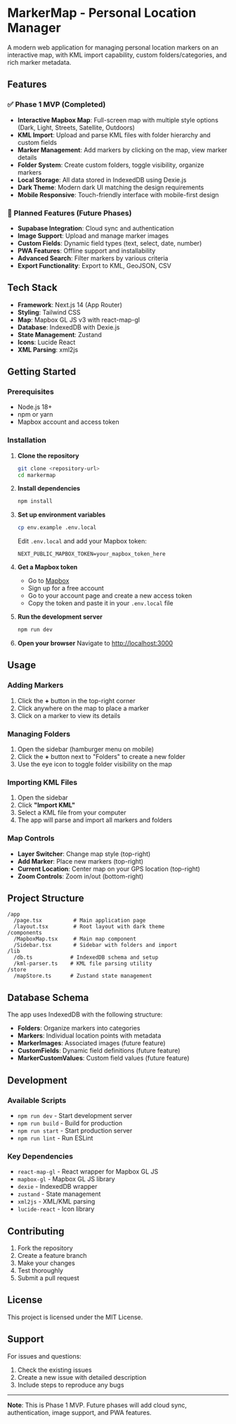 # MarkerMap - Personal Location Manager

A modern web application for managing personal location markers on an interactive map, with KML import capability, custom folders/categories, and rich marker metadata.

## Features

### ✅ Phase 1 MVP (Completed)
- **Interactive Mapbox Map**: Full-screen map with multiple style options (Dark, Light, Streets, Satellite, Outdoors)
- **KML Import**: Upload and parse KML files with folder hierarchy and custom fields
- **Marker Management**: Add markers by clicking on the map, view marker details
- **Folder System**: Create custom folders, toggle visibility, organize markers
- **Local Storage**: All data stored in IndexedDB using Dexie.js
- **Dark Theme**: Modern dark UI matching the design requirements
- **Mobile Responsive**: Touch-friendly interface with mobile-first design

### 🚧 Planned Features (Future Phases)
- **Supabase Integration**: Cloud sync and authentication
- **Image Support**: Upload and manage marker images
- **Custom Fields**: Dynamic field types (text, select, date, number)
- **PWA Features**: Offline support and installability
- **Advanced Search**: Filter markers by various criteria
- **Export Functionality**: Export to KML, GeoJSON, CSV

## Tech Stack

- **Framework**: Next.js 14 (App Router)
- **Styling**: Tailwind CSS
- **Map**: Mapbox GL JS v3 with react-map-gl
- **Database**: IndexedDB with Dexie.js
- **State Management**: Zustand
- **Icons**: Lucide React
- **XML Parsing**: xml2js

## Getting Started

### Prerequisites

- Node.js 18+ 
- npm or yarn
- Mapbox account and access token

### Installation

1. **Clone the repository**
   ```bash
   git clone <repository-url>
   cd markermap
   ```

2. **Install dependencies**
   ```bash
   npm install
   ```

3. **Set up environment variables**
   ```bash
   cp env.example .env.local
   ```
   
   Edit `.env.local` and add your Mapbox token:
   ```
   NEXT_PUBLIC_MAPBOX_TOKEN=your_mapbox_token_here
   ```

4. **Get a Mapbox token**
   - Go to [Mapbox](https://www.mapbox.com/)
   - Sign up for a free account
   - Go to your account page and create a new access token
   - Copy the token and paste it in your `.env.local` file

5. **Run the development server**
   ```bash
   npm run dev
   ```

6. **Open your browser**
   Navigate to [http://localhost:3000](http://localhost:3000)

## Usage

### Adding Markers
1. Click the **+** button in the top-right corner
2. Click anywhere on the map to place a marker
3. Click on a marker to view its details

### Managing Folders
1. Open the sidebar (hamburger menu on mobile)
2. Click the **+** button next to "Folders" to create a new folder
3. Use the eye icon to toggle folder visibility on the map

### Importing KML Files
1. Open the sidebar
2. Click **"Import KML"**
3. Select a KML file from your computer
4. The app will parse and import all markers and folders

### Map Controls
- **Layer Switcher**: Change map style (top-right)
- **Add Marker**: Place new markers (top-right)
- **Current Location**: Center map on your GPS location (top-right)
- **Zoom Controls**: Zoom in/out (bottom-right)

## Project Structure

```
/app
  /page.tsx          # Main application page
  /layout.tsx        # Root layout with dark theme
/components
  /MapboxMap.tsx     # Main map component
  /Sidebar.tsx       # Sidebar with folders and import
/lib
  /db.ts            # IndexedDB schema and setup
  /kml-parser.ts    # KML file parsing utility
/store
  /mapStore.ts      # Zustand state management
```

## Database Schema

The app uses IndexedDB with the following structure:

- **Folders**: Organize markers into categories
- **Markers**: Individual location points with metadata
- **MarkerImages**: Associated images (future feature)
- **CustomFields**: Dynamic field definitions (future feature)
- **MarkerCustomValues**: Custom field values (future feature)

## Development

### Available Scripts

- `npm run dev` - Start development server
- `npm run build` - Build for production
- `npm run start` - Start production server
- `npm run lint` - Run ESLint

### Key Dependencies

- `react-map-gl` - React wrapper for Mapbox GL JS
- `mapbox-gl` - Mapbox GL JS library
- `dexie` - IndexedDB wrapper
- `zustand` - State management
- `xml2js` - XML/KML parsing
- `lucide-react` - Icon library

## Contributing

1. Fork the repository
2. Create a feature branch
3. Make your changes
4. Test thoroughly
5. Submit a pull request

## License

This project is licensed under the MIT License.

## Support

For issues and questions:
1. Check the existing issues
2. Create a new issue with detailed description
3. Include steps to reproduce any bugs

---

**Note**: This is Phase 1 MVP. Future phases will add cloud sync, authentication, image support, and PWA features.
